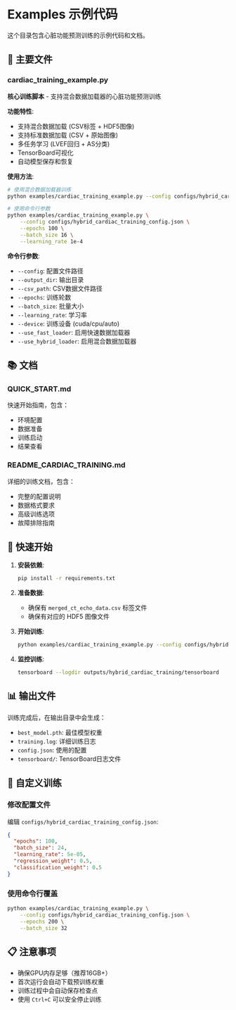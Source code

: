 # Examples 示例代码

这个目录包含心脏功能预测训练的示例代码和文档。

## 🎯 主要文件

### cardiac_training_example.py
**核心训练脚本** - 支持混合数据加载器的心脏功能预测训练

**功能特性**:
- 支持混合数据加载 (CSV标签 + HDF5图像)
- 支持标准数据加载 (CSV + 原始图像)
- 多任务学习 (LVEF回归 + AS分类)
- TensorBoard可视化
- 自动模型保存和恢复

**使用方法**:
```bash
# 使用混合数据加载器训练
python examples/cardiac_training_example.py --config configs/hybrid_cardiac_training_config.json

# 使用命令行参数
python examples/cardiac_training_example.py \
    --config configs/hybrid_cardiac_training_config.json \
    --epochs 100 \
    --batch_size 16 \
    --learning_rate 1e-4
```

**命令行参数**:
- `--config`: 配置文件路径
- `--output_dir`: 输出目录
- `--csv_path`: CSV数据文件路径
- `--epochs`: 训练轮数
- `--batch_size`: 批量大小
- `--learning_rate`: 学习率
- `--device`: 训练设备 (cuda/cpu/auto)
- `--use_fast_loader`: 启用快速数据加载器
- `--use_hybrid_loader`: 启用混合数据加载器

## 📚 文档

### QUICK_START.md
快速开始指南，包含：
- 环境配置
- 数据准备
- 训练启动
- 结果查看

### README_CARDIAC_TRAINING.md
详细的训练文档，包含：
- 完整的配置说明
- 数据格式要求
- 高级训练选项
- 故障排除指南

## 🚀 快速开始

1. **安装依赖**:
   ```bash
   pip install -r requirements.txt
   ```

2. **准备数据**:
   - 确保有 `merged_ct_echo_data.csv` 标签文件
   - 确保有对应的 HDF5 图像文件

3. **开始训练**:
   ```bash
   python examples/cardiac_training_example.py --config configs/hybrid_cardiac_training_config.json
   ```

4. **监控训练**:
   ```bash
   tensorboard --logdir outputs/hybrid_cardiac_training/tensorboard
   ```

## 📊 输出文件

训练完成后，在输出目录中会生成：
- `best_model.pth`: 最佳模型权重
- `training.log`: 详细训练日志
- `config.json`: 使用的配置
- `tensorboard/`: TensorBoard日志文件

## 🔧 自定义训练

### 修改配置文件
编辑 `configs/hybrid_cardiac_training_config.json`:

```json
{
  "epochs": 100,
  "batch_size": 24,
  "learning_rate": 5e-05,
  "regression_weight": 0.5,
  "classification_weight": 0.5
}
```

### 使用命令行覆盖
```bash
python examples/cardiac_training_example.py \
    --config configs/hybrid_cardiac_training_config.json \
    --epochs 200 \
    --batch_size 32
```

## 📋 注意事项

- 确保GPU内存足够（推荐16GB+）
- 首次运行会自动下载预训练权重
- 训练过程中会自动保存检查点
- 使用 `Ctrl+C` 可以安全停止训练 